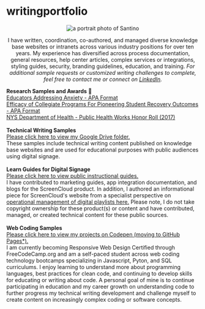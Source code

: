 # writingportfolio
<p align="center"><img alt="a portrait photo of Santino" src="https://media-exp1.licdn.com/dms/image/C4D03AQEWFPBuInmWtQ/profile-displayphoto-shrink_200_200/0/1609695744895?e=1648080000&v=beta&t=zGe3ZU6_qyPx1Pxrk0o4J1rm8v6XPlSnUoxeuMSC4S4">
<p align="center">I have written, coordination, co-authored, and managed diverse knowledge base websites or intranets across various industry positions for over ten years. My experience has diversified across process documentation, general resources, help center articles, complex services or integrations, styling guides, security, branding guidelines, education, and training. <i>For additional sample requests or customized writing challenges to complete, feel free to contact me or connect on <a href="https://www.linkedin.com/in/santinoscibelli/">LinkedIn</a>.</i></p>

<b>Research Samples and Awards</b> :microscope:<br>
<a href="https://github.com/sfsexplorer/writingportfolio/blob/main/Santino%20Scibelli%20-%20Educators%20Addressing%20Anxiety.pdf">Educators Addressing Anxiety - APA Format</a><br>
<a href="https://github.com/sfsexplorer/writingportfolio/blob/main/Santino%20Scibelli%20-%20Efficacy%20of%20Collegiate%20Programs%20For%20Pioneering%20Student%20Recovery%20Outcomes.pdf">Efficacy of Collegiate Programs For Pioneering Student Recovery Outcomes - APA Format</a><br>
<a href="https://www.health.ny.gov/prevention/public_health_works/honor_roll/2017/zika_action_plan.htm">NYS Department of Health - Public Health Works Honor Roll (2017)</a><br>
<br>
<b>Technical Writing Samples</b><br>
<a href="https://drive.google.com/drive/folders/1PgirRfe0MvKAPAT8eshMxTIl7nQKuQAe">Please click here to view my Google Drive folder.</a><br>
These samples include technical writing content published on knowledge base websites and are used for educational purposes with public audiences using digital signage.<br>
<br>
<b>Learn Guides for Digital Signage</b><br>
<a href="https://screencloud.com/learn">Please click here to view public instructional guides.</a><br>
I have contributed to marketing guides, app integration documentation, and blogs for the ScreenCloud product. In addition, I authored an informational piece for ScreenCloud's website from a specialist perspective on <a href="https://screencloud.com/blog/the-ultimate-guide-to-digital-signage-playlists">operational management of digital playlists here.</a> Please note, I do not take copyright ownership for these product(s) or content and have contributed, managed, or created technical content for these public sources.<br>
<br>
<b>Web Coding Samples</b><br>
<a href="https://codepen.io/scibssss">Please click here to view my projects on Codepen (moving to GitHub Pages*).</a><br>
I am currently becoming Responsive Web Design Certified through FreeCodeCamp.org and am a self-paced student across web coding technology bootcamps specializing in Javascript, Pyton, and SQL curriculums. I enjoy learning to understand more about programming languages, best practices for clean code, and continuing to develop skills for educating or writing about code. A personal goal of mine is to continue participating in education and my career growth on understanding code to further progress my technical writing development and challenge myself to create content on increasingly complex coding or software concepts.<br>

